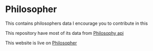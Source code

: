 # Philosopher
This contains philosophers data 
I encourage you to contribute in this 


This repository have most of its data from 
[Philosophy api](https://philosophyapi.herokuapp.com)

This website is live on [Philosopher](https://philosophy-it.firebaseapp.com/)
